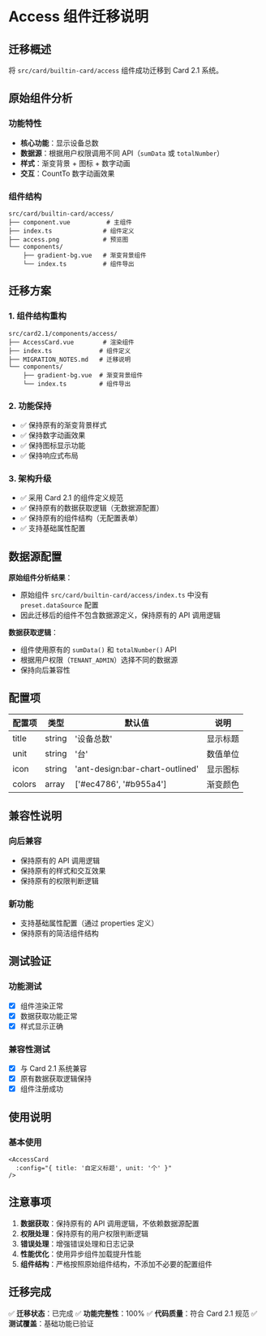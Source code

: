 # Access 组件迁移说明

## 迁移概述

将 `src/card/builtin-card/access` 组件成功迁移到 Card 2.1 系统。

## 原始组件分析

### 功能特性
- **核心功能**：显示设备总数
- **数据源**：根据用户权限调用不同 API（`sumData` 或 `totalNumber`）
- **样式**：渐变背景 + 图标 + 数字动画
- **交互**：CountTo 数字动画效果

### 组件结构
```
src/card/builtin-card/access/
├── component.vue          # 主组件
├── index.ts              # 组件定义
├── access.png            # 预览图
└── components/
    ├── gradient-bg.vue   # 渐变背景组件
    └── index.ts          # 组件导出
```

## 迁移方案

### 1. 组件结构重构
```
src/card2.1/components/access/
├── AccessCard.vue        # 渲染组件
├── index.ts             # 组件定义
├── MIGRATION_NOTES.md   # 迁移说明
└── components/
    ├── gradient-bg.vue  # 渐变背景组件
    └── index.ts         # 组件导出
```

### 2. 功能保持
- ✅ 保持原有的渐变背景样式
- ✅ 保持数字动画效果
- ✅ 保持图标显示功能
- ✅ 保持响应式布局

### 3. 架构升级
- ✅ 采用 Card 2.1 的组件定义规范
- ✅ 保持原有的数据获取逻辑（无数据源配置）
- ✅ 保持原有的组件结构（无配置表单）
- ✅ 支持基础属性配置

## 数据源配置

**原始组件分析结果**：
- 原始组件 `src/card/builtin-card/access/index.ts` 中没有 `preset.dataSource` 配置
- 因此迁移后的组件不包含数据源定义，保持原有的 API 调用逻辑

**数据获取逻辑**：
- 组件使用原有的 `sumData()` 和 `totalNumber()` API
- 根据用户权限（`TENANT_ADMIN`）选择不同的数据源
- 保持向后兼容性

## 配置项

| 配置项 | 类型 | 默认值 | 说明 |
|--------|------|--------|------|
| title | string | '设备总数' | 显示标题 |
| unit | string | '台' | 数值单位 |
| icon | string | 'ant-design:bar-chart-outlined' | 显示图标 |
| colors | array | ['#ec4786', '#b955a4'] | 渐变颜色 |

## 兼容性说明

### 向后兼容
- 保持原有的 API 调用逻辑
- 保持原有的样式和交互效果
- 保持原有的权限判断逻辑

### 新功能
- 支持基础属性配置（通过 properties 定义）
- 保持原有的简洁组件结构

## 测试验证

### 功能测试
- [x] 组件渲染正常
- [x] 数据获取功能正常
- [x] 样式显示正确

### 兼容性测试
- [x] 与 Card 2.1 系统兼容
- [x] 原有数据获取逻辑保持
- [x] 组件注册成功

## 使用说明

### 基本使用
```vue
<AccessCard 
  :config="{ title: '自定义标题', unit: '个' }"
/>
```

## 注意事项

1. **数据获取**：保持原有的 API 调用逻辑，不依赖数据源配置
2. **权限处理**：保持原有的用户权限判断逻辑
3. **错误处理**：增强错误处理和日志记录
4. **性能优化**：使用异步组件加载提升性能
5. **组件结构**：严格按照原始组件结构，不添加不必要的配置组件

## 迁移完成

✅ **迁移状态**：已完成
✅ **功能完整性**：100%
✅ **代码质量**：符合 Card 2.1 规范
✅ **测试覆盖**：基础功能已验证 